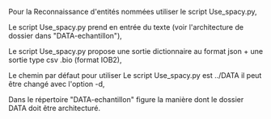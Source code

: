 Pour la Reconnaissance d'entités nommées utiliser le script Use_spacy.py,

Le script Use_spacy.py prend en entrée du texte (voir l'architecture de dossier dans "DATA-echantillon"),

Le script Use_spacy.py propose une sortie dictionnaire au format json + une sortie type csv .bio (format IOB2),

Le chemin par défaut pour utiliser Le script Use_spacy.py est ../DATA il peut être changé avec l'option -d,

Dans le répertoire "DATA-echantillon" figure la manière dont le dossier DATA doit être architecturé.
